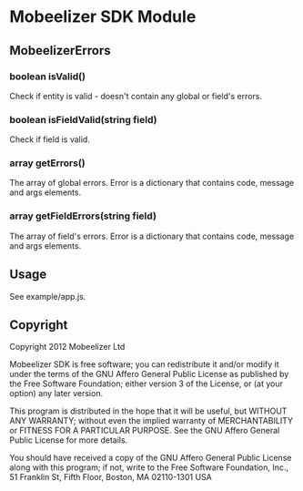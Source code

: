 # Mobeelizer SDK Module

## MobeelizerErrors

### boolean isValid()

Check if entity is valid - doesn't contain any global or field's errors.

### boolean isFieldValid(string field)

Check if field is valid.

### array getErrors()

The array of global errors. Error is a dictionary that contains code, message and args elements.

### array getFieldErrors(string field)

The array of field's errors. Error is a dictionary that contains code, message and args elements.

## Usage

See example/app.js.

## Copyright

Copyright 2012 Mobeelizer Ltd

Mobeelizer SDK is free software; you can redistribute it and/or modify it under the terms of the GNU Affero General Public License as published by the Free Software Foundation; either version 3 of the License, or (at your option) any later version.
 
This program is distributed in the hope that it will be useful, but WITHOUT ANY WARRANTY; without even the implied warranty of MERCHANTABILITY or FITNESS FOR A PARTICULAR PURPOSE. See the GNU Affero General Public License for more details.
 
You should have received a copy of the GNU Affero General Public License along with this program; if not, write to the Free Software Foundation, Inc., 51 Franklin St, Fifth Floor, Boston, MA  02110-1301 USA